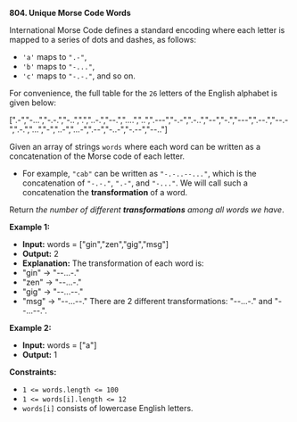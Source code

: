 
**804.  Unique Morse Code Words**

International Morse Code defines a standard encoding where each letter is mapped to a series of dots and dashes, as follows:

-   `'a'`  maps to  `".-"`,
-   `'b'`  maps to  `"-..."`,
-   `'c'`  maps to  `"-.-."`, and so on.

For convenience, the full table for the  `26`  letters of the English alphabet is given below:

[".-","-...","-.-.","-..",".","..-.","--.","....","..",".---","-.-",".-..","--","-.","---",".--.","--.-",".-.","...","-","..-","...-",".--","-..-","-.--","--.."]

Given an array of strings  `words`  where each word can be written as a concatenation of the Morse code of each letter.

-   For example,  `"cab"`  can be written as  `"-.-..--..."`, which is the concatenation of  `"-.-."`,  `".-"`, and  `"-..."`. We will call such a concatenation the  **transformation**  of a word.

Return  _the number of different  **transformations**  among all words we have_.

**Example 1:**

 - **Input:** words = ["gin","zen","gig","msg"]
 -    **Output:** 2
 -    **Explanation:** The transformation of each word is:
 - "gin" -> "--...-." 
 - "zen" -> "--...-." 
 - "gig" -> "--...--." 
 - "msg" ->   "--...--." 
   There are 2 different transformations:    "--...-." and  "--...--.".

**Example 2:**

 - **Input:** words = ["a"]
 -    **Output:** 1

**Constraints:**

-   `1 <= words.length <= 100`
-   `1 <= words[i].length <= 12`
-   `words[i]`  consists of lowercase English letters.
